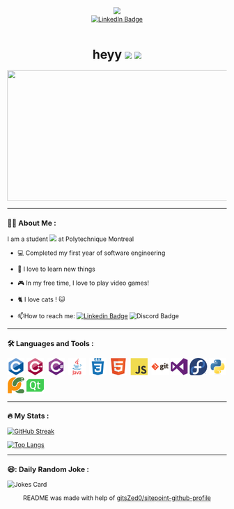 <div id="header" align="center">
  <img src="https://media.giphy.com/media/L1R1tvI9svkIWwpVYr/giphy.gif" width="100"/>
  
  <div id="badges">
  <a href="https://www.linkedin.com/in/yuliia-ozirska-44aa08231/">
    <img src="https://img.shields.io/badge/LinkedIn-blue?style=for-the-badge&logo=linkedin&logoColor=white" alt="LinkedIn Badge"/>
  </a>
</div>
  <img src="https://komarev.com/ghpvc/?username=YuliiaOz&style=flat-square&color=blue" alt=""/>
  
  <h1>
  heyy
  <img src="https://media.giphy.com/media/hvRJCLFzcasrR4ia7z/giphy.gif" width="30px"/>
    <img src="https://media.giphy.com/media/4JXQArc0SQlh5diE9B/giphy.gif" width="30px"/>
</h1>
</div>


<div align="center">
  <img src="https://media.giphy.com/media/ZVik7pBtu9dNS/giphy.gif" width="600" height="300"/>
</div>

---

### :woman_technologist: About Me :
I am a student <img src="https://media.giphy.com/media/WUlplcMpOCEmTGBtBW/giphy.gif" width="30"> at Polytechnique Montreal
- :computer: Completed my first year of software engineering 

- :seedling: I love to learn new things

- :video_game: In my free time, I love to play video games! 

- 🐈 I love cats ! :cat:

- :mailbox:How to reach me: [![Linkedin Badge](https://img.shields.io/badge/-Yuliia-blue?style=flat&logo=Linkedin&logoColor=white)](https://www.linkedin.com/in/yuliia-ozirska-44aa08231)
![Discord Badge](https://img.shields.io/badge/-PrincessPeach-purple?style=flat&logo=Discord&logoColor=white)

---

### :hammer_and_wrench: Languages and Tools :
<div>
  <img src="https://github.com/devicons/devicon/blob/master/icons/c/c-original.svg" title="C" **alt="C" width="40" height="40"/>
    <img src="https://github.com/devicons/devicon/blob/master/icons/cplusplus/cplusplus-original.svg" title="C++" alt="C++" width="40" height="40"/>&nbsp;
      <img src="https://github.com/devicons/devicon/blob/master/icons/csharp/csharp-original.svg" title="Csharp" alt="Csharp" width="40" height="40"/>&nbsp;
  <img src="https://github.com/devicons/devicon/blob/master/icons/java/java-original-wordmark.svg" title="Java" alt="Java" width="40" height="40"/>&nbsp;
  <img src="https://github.com/devicons/devicon/blob/master/icons/css3/css3-plain-wordmark.svg"  title="CSS3" alt="CSS" width="40" height="40"/>&nbsp;
  <img src="https://github.com/devicons/devicon/blob/master/icons/html5/html5-original.svg" title="HTML5" alt="HTML" width="40" height="40"/>&nbsp;
  <img src="https://github.com/devicons/devicon/blob/master/icons/javascript/javascript-original.svg" title="JavaScript" alt="JavaScript" width="40" height="40"/>&nbsp;
  <img src="https://github.com/devicons/devicon/blob/master/icons/git/git-original-wordmark.svg" title="Git" **alt="Git" width="40" height="40"/>
    <img src="https://github.com/devicons/devicon/blob/master/icons/visualstudio/visualstudio-plain.svg" title="Visual Studio" **alt="Visual Studio" width="40" height="40"/>
   <img src="https://github.com/devicons/devicon/blob/master/icons/fedora/fedora-original.svg" title="Fedora" **alt="Fedora" width="40" height="40"/>
  <img src="https://github.com/devicons/devicon/blob/master/icons/python/python-original.svg" title="Python" **alt="Python" width="40" height="40"/>
    <img src="https://github.com/devicons/devicon/blob/master/icons/pycharm/pycharm-original.svg" title="Pycharm" **alt="Pycharm" width="40" height="40"/>
    <img src="https://github.com/devicons/devicon/blob/master/icons/qt/qt-original.svg" title="Qt" **alt="Qt" width="40" height="40"/>
</div>

---

### :fire: My Stats :
[![GitHub Streak](http://github-readme-streak-stats.herokuapp.com?user=YuliiaOz&theme=nightowl&background=000000)](https://git.io/streak-stats)

[![Top Langs](https://github-readme-stats.vercel.app/api/top-langs/?username=YuliiaOz&layout=compact&theme=nightowl)](https://github.com/anuraghazra/github-readme-stats)


---

### 😆: Daily Random Joke :

![Jokes Card](https://readme-jokes.vercel.app/api?theme=material-palenight&hideBorder)


<footer align='center'>README was made with help of <a href='https://github.com/sitepoint-editors/sitepoint-github-profile'>gitsZed0/sitepoint-github-profile</a> </footer>
<!--
### :writing_hand: Blog Posts :
<!-- BLOG-POST-LIST:START -->
<!-- BLOG-POST-LIST:END -->




<!--
**YuliiaOz/YuliiaOz** is a ✨ _special_ ✨ repository because its `README.md` (this file) appears on your GitHub profile.

Here are some ideas to get you started:

- 🔭 I’m currently working on ...
- 🌱 I’m currently learning ...
- 👯 I’m looking to collaborate on ...
- 🤔 I’m looking for help with ...
- 💬 Ask me about ...
- 📫 How to reach me: ...
- 😄 Pronouns: ...
- ⚡ Fun fact: ...
-->
